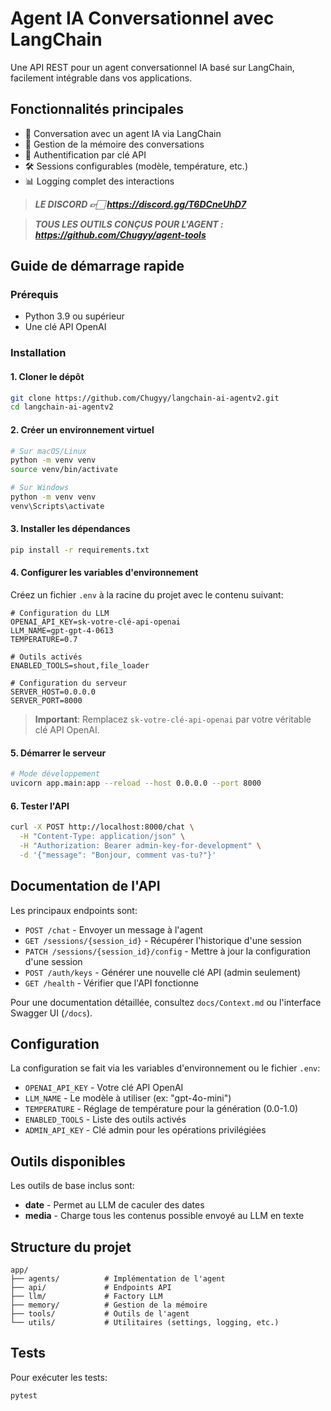 # Agent IA Conversationnel avec LangChain

Une API REST pour un agent conversationnel IA basé sur LangChain, facilement intégrable dans vos applications.

## Fonctionnalités principales

- 💬 Conversation avec un agent IA via LangChain
- 🧠 Gestion de la mémoire des conversations
- 🔑 Authentification par clé API
- 🛠️ Sessions configurables (modèle, température, etc.)
- 📊 Logging complet des interactions

> ***LE DISCORD 👉🏻 https://discord.gg/T6DCneUhD7***

> ***TOUS LES OUTILS CONÇUS POUR L'AGENT : https://github.com/Chugyy/agent-tools***

## Guide de démarrage rapide

### Prérequis

- Python 3.9 ou supérieur
- Une clé API OpenAI

### Installation

#### 1. Cloner le dépôt

```bash
git clone https://github.com/Chugyy/langchain-ai-agentv2.git
cd langchain-ai-agentv2
```

#### 2. Créer un environnement virtuel

```bash
# Sur macOS/Linux
python -m venv venv
source venv/bin/activate

# Sur Windows
python -m venv venv
venv\Scripts\activate
```

#### 3. Installer les dépendances

```bash
pip install -r requirements.txt
```

#### 4. Configurer les variables d'environnement

Créez un fichier `.env` à la racine du projet avec le contenu suivant:

```
# Configuration du LLM
OPENAI_API_KEY=sk-votre-clé-api-openai
LLM_NAME=gpt-gpt-4-0613
TEMPERATURE=0.7

# Outils activés
ENABLED_TOOLS=shout,file_loader

# Configuration du serveur
SERVER_HOST=0.0.0.0
SERVER_PORT=8000
```

> **Important**: Remplacez `sk-votre-clé-api-openai` par votre véritable clé API OpenAI.

#### 5. Démarrer le serveur

```bash
# Mode développement
uvicorn app.main:app --reload --host 0.0.0.0 --port 8000
```

#### 6. Tester l'API

```bash
curl -X POST http://localhost:8000/chat \
  -H "Content-Type: application/json" \
  -H "Authorization: Bearer admin-key-for-development" \
  -d '{"message": "Bonjour, comment vas-tu?"}'
```

## Documentation de l'API

Les principaux endpoints sont:

- `POST /chat` - Envoyer un message à l'agent
- `GET /sessions/{session_id}` - Récupérer l'historique d'une session
- `PATCH /sessions/{session_id}/config` - Mettre à jour la configuration d'une session
- `POST /auth/keys` - Générer une nouvelle clé API (admin seulement)
- `GET /health` - Vérifier que l'API fonctionne

Pour une documentation détaillée, consultez `docs/Context.md` ou l'interface Swagger UI (`/docs`).

## Configuration

La configuration se fait via les variables d'environnement ou le fichier `.env`:

- `OPENAI_API_KEY` - Votre clé API OpenAI
- `LLM_NAME` - Le modèle à utiliser (ex: "gpt-4o-mini")
- `TEMPERATURE` - Réglage de température pour la génération (0.0-1.0)
- `ENABLED_TOOLS` - Liste des outils activés
- `ADMIN_API_KEY` - Clé admin pour les opérations privilégiées

## Outils disponibles

Les outils de base inclus sont:

- **date** - Permet au LLM de caculer des dates
- **media** - Charge tous les contenus possible envoyé au LLM en texte

## Structure du projet

```
app/
├── agents/          # Implémentation de l'agent
├── api/             # Endpoints API
├── llm/             # Factory LLM 
├── memory/          # Gestion de la mémoire
├── tools/           # Outils de l'agent
└── utils/           # Utilitaires (settings, logging, etc.)
```

## Tests

Pour exécuter les tests:

```bash
pytest
```